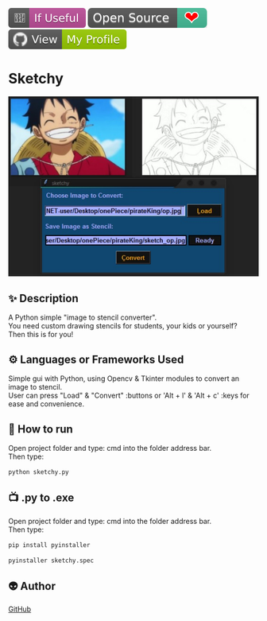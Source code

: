 ﻿<!--Please do not remove this part-->
[![Star Badge](https://github.com/fireltom/PySimple/blob/main/demo/If_Useful.svg)](https://github.com/fireltom/PySimple/tree/main/sketchy)
[![Open Source Love](https://github.com/fireltom/PySimple/blob/main/demo/Open_Source.svg)](https://github.com/fireltom/PySimple)
[![View My Profile](https://github.com/fireltom/PySimple/blob/main/demo/My_Profile_green.svg)](https://github.com/fireltom)

# Sketchy

<p align="center">
<img src="https://github.com/fireltom/PySimple/blob/main/sketchy/demo/sketchy.jpg">

<!--A simple photo to illustrate the project :) 

You can copy paste my markdown photo insert as following:
<p align="center">
<img src="your-image-source-here" width=40% height=40%>
-->

## ✨ Description
<!--Remove the below lines and add yours -->
A Python simple "image to stencil converter".  
You need custom drawing stencils for students, your kids or yourself?  
Then this is for you!

## ⚙️ Languages or Frameworks Used
<!--Remove the below lines and add yours -->
Simple gui with Python, using Opencv & Tkinter modules to convert an image to stencil.  
User can press "Load" & "Convert" :buttons or 'Alt + l' & 'Alt + c' :keys for ease and convenience.

## 🌟 How to run
Open project folder and type: cmd into the folder address bar.  
Then type:
<!--Remove the below lines and add yours -->
```bash
python sketchy.py 
```
## 📺 .py to .exe 
Open project folder and type: cmd into the folder address bar.  
Then type:
<!--Remove the below lines and add yours -->
```bash
pip install pyinstaller
```

```bash
pyinstaller sketchy.spec 
```

## 👽 Author
<!--Remove the below lines and add yours -->
[GitHub](https://github.com/fireltom)
